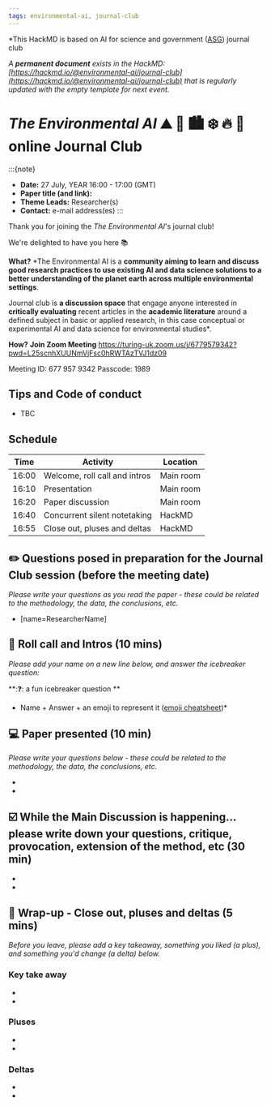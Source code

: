 ```yaml
---
tags: environmental-ai, journal-club
---
```

*This HackMD is based on AI for science and government ([ASG](https://www.turing.ac.uk/research/asg)) journal club 

*A **permanent document** exists in the HackMD: [https://hackmd.io/@environmental-ai/journal-club](https://hackmd.io/@environmental-ai/journal-club) that is regularly updated with the empty template for next event.*

# _The Environmental AI_ ⛰ 🌳 🏙️ ❄️ 🔥 🌊  online Journal Club

:::{note}
- **Date:** 27 July, YEAR 16:00 - 17:00 (GMT)
- **Paper title (and link):** 
- **Theme Leads:** Researcher(s)
- **Contact:** e-mail address(es)
:::

Thank you for joining the _The Environmental AI_'s journal club! 

We're delighted to have you here 📚

**What?** *The Environmental AI is a **community aiming to learn and discuss good research practices to use existing AI and data science solutions to a better understanding of the planet earth across multiple environmental settings**. 

Journal club is **a discussion space** that engage anyone interested in **critically evaluating** recent articles in the **academic literature** around a defined subject in basic or applied research, in this case conceptual or experimental AI and data science for environmental studies*.

**How?** **Join Zoom Meeting**
https://turing-uk.zoom.us/j/6779579342?pwd=L25scnhXUUNmVjFsc0hRWTAzTVJ1dz09

Meeting ID: 677 957 9342
Passcode: 1989

## Tips and Code of conduct
* TBC

## Schedule
| Time  | Activity | Location |
| ----- | -------- | -------- |
| 16:00 | Welcome, roll call and intros | Main room|
| 16:10 | Presentation | Main room|
| 16:20 | Paper discussion | Main room|
| 16:40 | Concurrent silent notetaking| HackMD|
| 16:55 | Close out, pluses and deltas | HackMD|

## ✏️ Questions posed in preparation for the Journal Club session (before the meeting date)
*Please write your questions as you read the paper - these could be related to the methodology, the data, the conclusions, etc.*

* [name=ResearcherName]

## 👋 Roll call and Intros (10 mins)
*Please add your name on a new line below, and answer the icebreaker question:*

**:❓: a fun icebreaker question ** 

* Name + Answer + an emoji to represent it ([emoji cheatsheet](https://github.com/ikatyang/emoji-cheat-sheet/blob/master/README.md))*

## 💻 Paper presented (10 min)
*Please write your questions below - these could be related to the methodology, the data, the conclusions, etc.*

*
*

## ☑️ While the Main Discussion is happening... please write down your questions, critique, provocation, extension of the method, etc (30 min)
*
*

## 📕  Wrap-up - Close out, pluses and deltas (5 mins)
*Before you leave, please add a key takeaway, something you liked (a plus), and something you'd change (a delta) below.*

### Key take away
*
*

### Pluses
*
*

### Deltas
* 
*